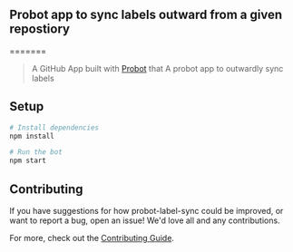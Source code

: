 ## Probot app to sync labels outward from a given repostiory
=======

> A GitHub App built with [Probot](https://github.com/probot/probot) that A probot app to outwardly sync labels

## Setup

```sh
# Install dependencies
npm install

# Run the bot
npm start
```

## Contributing

If you have suggestions for how probot-label-sync could be improved, or want to report a bug, open an issue! We'd love all and any contributions.

For more, check out the [Contributing Guide](CONTRIBUTING.md).
